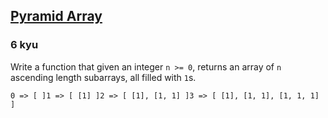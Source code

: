 <h2><a href=https://www.codewars.com/kata/515f51d438015969f7000013/train/javascript target="_blank">Pyramid Array</a></h2><h3>6 kyu</h3><p>Write a function that given an integer <code>n &gt;= 0</code>, returns an array of <code>n</code> ascending length subarrays, all filled with <code>1</code>s.</p><pre><code>0 =&gt; [ ]1 =&gt; [ [1] ]2 =&gt; [ [1], [1, 1] ]3 =&gt; [ [1], [1, 1], [1, 1, 1] ]</code></pre>